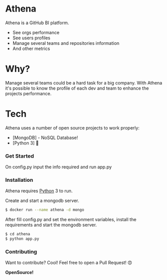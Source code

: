 
# Athena

Athena is a GitHub BI platform.

  - See orgs performance
  - See users profiles
  - Manage several teams and repositories information
  - And other metrics

# Why?

Manage several teams could be a hard task for a big company. With Athena it's possible to know the profile of each
dev and team to enhance the projects performance.

# Tech

Athena uses a number of open source projects to work properly:

* [MongoDB] - NoSQL Database!
* [Python 3] :green_heart:

### Get Started

On config.py input the info required and run app.py


### Installation

Athena requires [Python](https://www.python.org/) 3 to run.

Create and start a mongodb server.

```sh
$ docker run --name athena -d mongo
```

After fill config.py and set the environment variables, install the requirements and start the mongodb server.

```sh
$ cd athena
$ python app.py
```


### Contributing

Want to contribute? Cool!
Feel free to open a  Pull Request! :heart_eyes:


**OpenSource!**


